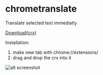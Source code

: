 chrometranslate
===============

Translate selected text immediatly

[Download(crx)](/../master/dist/chrometranslate.crx?raw=true)


Installation:

1. make new tab with chrome://extensions/
2. drag and drop the crx into it

![alt screenshot](/../master/screenshot/screenshot.png?raw=true)
